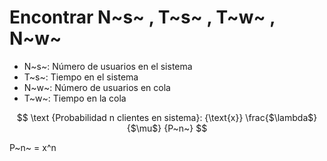 # Encontrar N~s~ , T~s~ , T~w~ , N~w~

- N~s~: Número de usuarios en el sistema
- T~s~: Tiempo en el sistema
- N~w~: Número de usuarios en cola
- T~w~: Tiempo en la cola

$$
\text {Probabilidad n clientes en sistema}: {\text{x}} \frac{$\lambda$}{$\mu$} {P~n~}
$$

P~n~ = x^n